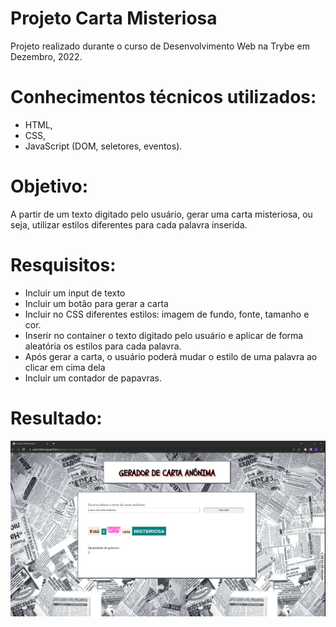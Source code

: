 # Projeto Carta Misteriosa

Projeto realizado durante o curso de Desenvolvimento Web na Trybe em Dezembro, 2022.

# Conhecimentos técnicos utilizados: 

* HTML, 
* CSS, 
* JavaScript (DOM, seletores, eventos).

# Objetivo: 

A partir de um texto digitado pelo usuário, gerar uma carta misteriosa, ou seja, utilizar estilos diferentes para cada palavra inserida.

# Resquisitos: 

* Incluir um input de texto
* Incluir um botão para gerar a carta
* Incluir no CSS diferentes estilos: imagem de fundo, fonte, tamanho e cor.
* Inserir no container o texto digitado pelo usuário e aplicar de forma aleatória os estilos para cada palavra.
* Após gerar a carta, o usuário poderá mudar o estilo de uma palavra ao clicar em cima dela
* Incluir um contador de papavras.

# Resultado: 

![resultado do meu projeto](./img/projeto-carta-misteriosa.png)
